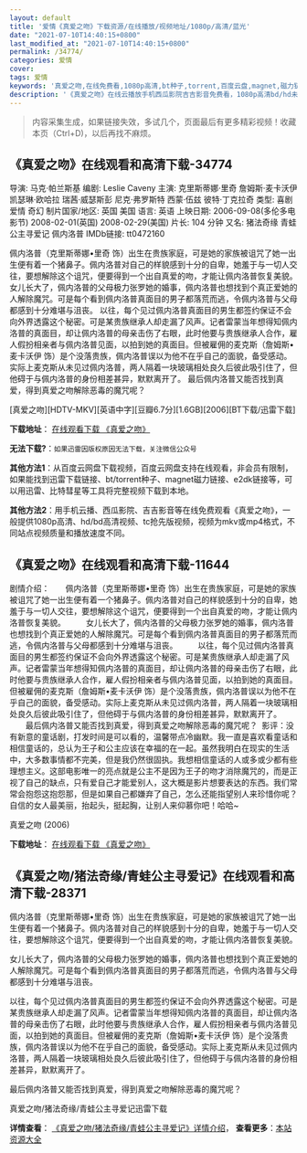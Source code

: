 ```yaml
---
layout: default
title: '爱情《真爱之吻》下载资源/在线播放/视频地址/1080p/高清/蓝光'
date: "2021-07-10T14:40:15+0800"
last_modified_at: "2021-07-10T14:40:15+0800"
permalink: /34774/
categories: 爱情
cover:
tags: 爱情
keywords: '真爱之吻,在线免费看,1080p高清,bt种子,torrent,百度云盘,magnet,磁力链,迅雷下载资源'
description: '《真爱之吻》在线云播放手机西瓜影院吉吉影音免费看，1080p高清bd/hd未删减完整版和tc抢先枪版，mkv/mp4格式，附带bt/torrent种子、magnet/磁力链、百度云盘、网盘资源迅雷下载链接'
---
```


>内容采集生成，如果链接失效，多试几个，页面最后有更多精彩视频！收藏本页（Ctrl+D)，以后再找不麻烦。


## 《真爱之吻》在线观看和高清下载-34774

导演: 马克·帕兰斯基 编剧: Leslie Caveny 主演: 克里斯蒂娜·里奇 詹姆斯·麦卡沃伊 凯瑟琳·欧哈拉 瑞茜·威瑟斯彭 尼克·弗罗斯特 西蒙·伍兹 彼特·丁克拉奇 类型: 喜剧 爱情 奇幻 制片国家/地区: 英国 美国 语言: 英语 上映日期: 2006-09-08(多伦多电影节) 2008-02-01(英国) 2008-02-29(美国) 片长: 104 分钟 又名: 猪法奇缘 青蛙公主寻爱记 佩内洛普 IMDb链接: tt0472160

佩内洛普（克里斯蒂娜•里奇 饰）出生在贵族家庭，可是她的家族被诅咒了她一出生便有着一个猪鼻子。佩内洛普对自己的样貌感到十分的自卑，她羞于与一切人交往，要想解除这个诅咒，便要得到一个出自真爱的吻，才能让佩内洛普恢复美貌。 女儿长大了，佩内洛普的父母极力张罗她的婚事，佩内洛普也想找到个真正爱她的人解除魔咒。可是每个看到佩内洛普真面目的男子都落荒而逃，令佩内洛普与父母都感到十分难堪与沮丧。 以往，每个见过佩内洛普真面目的男生都签约保证不会向外界透露这个秘密。可是某贵族继承人却走漏了风声。记者雷蒙当年想得知佩内洛普的真面目，却让佩内洛普的母亲击伤了右眼，此时他要与贵族继承人合作，雇人假扮相亲者与佩内洛普见面，以拍到她的真面目。但被雇佣的麦克斯（詹姆斯•麦卡沃伊 饰）是个没落贵族，佩内洛普误以为他不在乎自己的面貌，备受感动。实际上麦克斯从未见过佩内洛普，两人隔着一块玻璃相处良久后彼此吸引住了，但他碍于与佩内洛普的身份相差甚异，默默离开了。 最后佩内洛普又能否找到真爱，得到真爱之吻解除恶毒的魔咒呢？


[真爱之吻][HDTV-MKV][英语中字][豆瓣6.7分][1.6GB][2006][BT下载/迅雷下载]

**下载地址**： [在线观看下载 《真爱之吻》](https://www.btdx8.com/torrent/penelope_2006.html) 


**无法下载?**：`如果迅雷因版权原因无法下载，关注微信公众号 `

**其他方法1**：从百度云网盘下载视频，百度云网盘支持在线观看，非会员有限制，如果能找到迅雷下载链接、bt/torrent种子、magnet磁力链接、e2dk链接等，可以用迅雷、比特彗星等工具将完整视频下载到本地。

**其他方法2**：用手机云播、西瓜影院、吉吉影音等在线免费观看《真爱之吻》，一般提供1080p高清、hd/bd高清视频、tc抢先版视频，视频为mkv或mp4格式，不同站点视频质量和播放速度不同。


## 《真爱之吻》在线观看和高清下载-11644

剧情介绍：　　佩内洛普（克里斯蒂娜•里奇 饰）出生在贵族家庭，可是她的家族被诅咒了她一出生便有着一个猪鼻子。佩内洛普对自己的样貌感到十分的自卑，她羞于与一切人交往，要想解除这个诅咒，便要得到一个出自真爱的吻，才能让佩内洛普恢复美貌。  　　女儿长大了，佩内洛普的父母极力张罗她的婚事，佩内洛普也想找到个真正爱她的人解除魔咒。可是每个看到佩内洛普真面目的男子都落荒而逃，令佩内洛普与父母都感到十分难堪与沮丧。  　　以往，每个见过佩内洛普真面目的男生都签约保证不会向外界透露这个秘密。可是某贵族继承人却走漏了风声。记者雷蒙当年想得知佩内洛普的真面目，却让佩内洛普的母亲击伤了右眼，此时他要与贵族继承人合作，雇人假扮相亲者与佩内洛普见面，以拍到她的真面目。但被雇佣的麦克斯（詹姆斯•麦卡沃伊 饰）是个没落贵族，佩内洛普误以为他不在乎自己的面貌，备受感动。实际上麦克斯从未见过佩内洛普，两人隔着一块玻璃相处良久后彼此吸引住了，但他碍于与佩内洛普的身份相差甚异，默默离开了。  　　最后佩内洛普又能否找到真爱，得到真爱之吻解除恶毒的魔咒呢？  影评：没有新意的童话剧，打发时间是可以看的，温馨带点冷幽默。我一直是喜欢看童话和相信童话的，总认为王子和公主应该在幸福的在一起。虽然我明白在现实的生活中，大多数事情都不完美，但是我仍然很固执。我想相信童话的人或多或少都有些理想主义。这部电影唯一的亮点就是公主不是因为王子的吻才消除魔咒的，而是正视了自己的缺点，只有爱自己才能爱别人，这大概是影片想要表达的东西。我们常常会抱怨这抱怨那，但是如果自己都嫌弃了自己，怎么还能指望别人来珍惜你呢？自信的女人最美丽，抬起头，挺起胸，让别人来仰慕你吧！哈哈~


真爱之吻 (2006)

**下载地址**： [在线观看下载 《真爱之吻》](https://www.btbtdy.me/btdy/dy7570.html) 


## 《真爱之吻/猪法奇缘/青蛙公主寻爱记》在线观看和高清下载-28371

佩内洛普（克里斯蒂娜•里奇 饰）出生在贵族家庭，可是她的家族被诅咒了她一出生便有着一个猪鼻子。佩内洛普对自己的样貌感到十分的自卑，她羞于与一切人交往，要想解除这个诅咒，便要得到一个出自真爱的吻，才能让佩内洛普恢复美貌。</p>女儿长大了，佩内洛普的父母极力张罗她的婚事，佩内洛普也想找到个真正爱她的人解除魔咒。可是每个看到佩内洛普真面目的男子都落荒而逃，令佩内洛普与父母都感到十分难堪与沮丧。</p>以往，每个见过佩内洛普真面目的男生都签约保证不会向外界透露这个秘密。可是某贵族继承人却走漏了风声。记者雷蒙当年想得知佩内洛普的真面目，却让佩内洛普的母亲击伤了右眼，此时他要与贵族继承人合作，雇人假扮相亲者与佩内洛普见面，以拍到她的真面目。但被雇佣的麦克斯（詹姆斯&bull;麦卡沃伊 饰）是个没落贵族，佩内洛普误以为他不在乎自己的面貌，备受感动。实际上麦克斯从未见过佩内洛普，两人隔着一块玻璃相处良久后彼此吸引住了，但他碍于与佩内洛普的身份相差甚异，默默离开了。</p>最后佩内洛普又能否找到真爱，得到真爱之吻解除恶毒的魔咒呢？


真爱之吻/猪法奇缘/青蛙公主寻爱记迅雷下载

**详情查看**： [《真爱之吻/猪法奇缘/青蛙公主寻爱记》详情介绍](/movie/28371/)， **查看更多**：[本站资源大全](/movie/t/all/)

